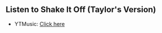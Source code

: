 ## Listen to Shake It Off (Taylor's Version)
- YTMusic: [Click here](https://music.youtube.com/watch?v=H59xVMF4zxE)